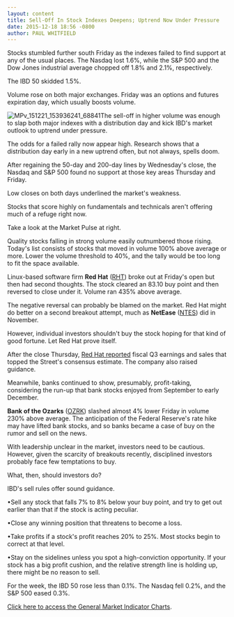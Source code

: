 ```yaml
---
layout: content
title: Sell-Off In Stock Indexes Deepens; Uptrend Now Under Pressure
date: 2015-12-18 18:56 -0800
author: PAUL WHITFIELD
---
```






Stocks stumbled further south Friday as the indexes failed to find support at any of the usual places. The Nasdaq lost 1.6%, while the S&P 500 and the Dow Jones industrial average chopped off 1.8% and 2.1%, respectively.


The IBD 50 skidded 1.5%.


Volume rose on both major exchanges. Friday was an options and futures expiration day, which usually boosts volume.


![MPv_151221_153936241_68841](http://ibdcmsprod10/wp-content/uploads/2015/12/MPv_151221_153936241_68841.png)The sell-off in higher volume was enough to slap both major indexes with a distribution day and kick IBD's market outlook to uptrend under pressure.


The odds for a failed rally now appear high. Research shows that a distribution day early in a new uptrend often, but not always, spells doom.


After regaining the 50-day and 200-day lines by Wednesday's close, the Nasdaq and S&P 500 found no support at those key areas Thursday and Friday.


Low closes on both days underlined the market's weakness.


Stocks that score highly on fundamentals and technicals aren't offering much of a refuge right now.


Take a look at the Market Pulse at right.


Quality stocks falling in strong volume easily outnumbered those rising. Today's list consists of stocks that moved in volume 100% above average or more. Lower the volume threshold to 40%, and the tally would be too long to fit the space available.


Linux-based software firm **Red Hat** ([RHT](https://research.investors.com/quote.aspx?symbol=RHT)) broke out at Friday's open but then had second thoughts. The stock cleared an 83.10 buy point and then reversed to close under it. Volume ran 435% above average.


The negative reversal can probably be blamed on the market. Red Hat might do better on a second breakout attempt, much as **NetEase** ([NTES](https://research.investors.com/quote.aspx?symbol=NTES)) did in November.


However, individual investors shouldn't buy the stock hoping for that kind of good fortune. Let Red Hat prove itself.


After the close Thursday, [Red Hat reported](http://news.investors.com/technology/121815-785999-red-hat-stock-hits-highs-on-guidance.htm) fiscal Q3 earnings and sales that topped the Street's consensus estimate. The company also raised guidance.


Meanwhile, banks continued to show, presumably, profit-taking, considering the run-up that bank stocks enjoyed from September to early December.


**Bank of the Ozarks** ([OZRK](https://research.investors.com/quote.aspx?symbol=OZRK)) slashed almost 4% lower Friday in volume 230% above average. The anticipation of the Federal Reserve's rate hike may have lifted bank stocks, and so banks became a case of buy on the rumor and sell on the news.


With leadership unclear in the market, investors need to be cautious. However, given the scarcity of breakouts recently, disciplined investors probably face few temptations to buy.


What, then, should investors do?


IBD's sell rules offer sound guidance.


•Sell any stock that falls 7% to 8% below your buy point, and try to get out earlier than that if the stock is acting peculiar.


•Close any winning position that threatens to become a loss.


•Take profits if a stock's profit reaches 20% to 25%. Most stocks begin to correct at that level.


•Stay on the sidelines unless you spot a high-conviction opportunity. If your stock has a big profit cushion, and the relative strength line is holding up, there might be no reason to sell.


For the week, the IBD 50 rose less than 0.1%. The Nasdaq fell 0.2%, and the S&P 500 eased 0.3%.


[Click here to access the General Market Indicator Charts](https://www.investors.com/pdf/GMI_122115.pdf).




